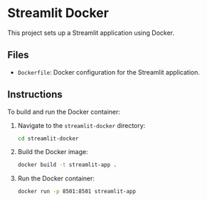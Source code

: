 # Streamlit Docker

This project sets up a Streamlit application using Docker.

## Files

- `Dockerfile`: Docker configuration for the Streamlit application.

## Instructions

To build and run the Docker container:

1. Navigate to the `streamlit-docker` directory:
    ```sh
    cd streamlit-docker
    ```

2. Build the Docker image:
    ```sh
    docker build -t streamlit-app .
    ```

3. Run the Docker container:
    ```sh
    docker run -p 8501:8501 streamlit-app
    ```